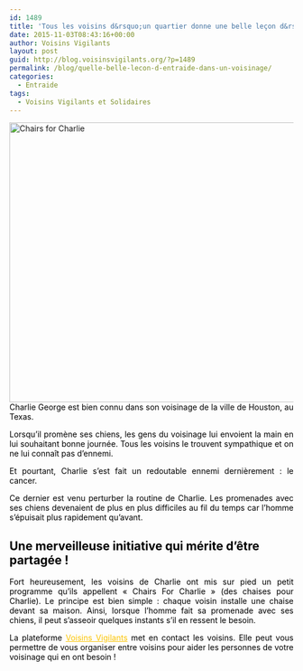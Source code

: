 ```yaml
---
id: 1489
title: 'Tous les voisins d&rsquo;un quartier donne une belle leçon d&rsquo;entraide !'
date: 2015-11-03T08:43:16+00:00
author: Voisins Vigilants
layout: post
guid: http://blog.voisinsvigilants.org/?p=1489
permalink: /blog/quelle-belle-lecon-d-entraide-dans-un-voisinage/
categories:
  - Entraide
tags:
  - Voisins Vigilants et Solidaires
---
```

<p style="text-align: justify;">
  <a href="http://blog.voisinsvigilants.org/wp-content/uploads/2015/11/Chairs-for-Charlie.png"><img class="aligncenter  wp-image-1583" src="http://blog.voisinsvigilants.org/wp-content/uploads/2015/11/Chairs-for-Charlie.png" alt="Chairs for Charlie" width="884" height="495" /></a><span style="color: #000000;">Charlie George est bien connu dans son voisinage de la ville de Houston, au Texas.</span>
</p>

<p style="text-align: justify;">
  <span style="color: #000000;">Lorsqu&rsquo;il promène ses chiens, les gens du voisinage lui envoient la main en lui souhaitant bonne journée. Tous les voisins le trouvent sympathique et on ne lui connaît pas d&rsquo;ennemi.</span>
</p>

<p style="text-align: justify;">
  <span style="color: #000000;">Et pourtant, Charlie s&rsquo;est fait un redoutable ennemi dernièrement : le cancer. </span>
</p>

<p style="text-align: justify;">
  <span style="color: #000000;">Ce dernier est venu perturber la routine de Charlie. Les promenades avec ses chiens devenaient de plus en plus difficiles au fil du temps car l&rsquo;homme s&rsquo;épuisait plus rapidement qu&rsquo;avant.</span>
</p>

## **<span style="color: #000000;">Une merveilleuse initiative qui mérite d&rsquo;être partagée ! </span>**

<p style="text-align: justify;">
  <span style="color: #000000;">Fort heureusement, les voisins de Charlie ont mis sur pied un petit programme qu&rsquo;ils appellent &laquo;&nbsp;Chairs For Charlie&nbsp;&raquo; (des chaises pour Charlie). Le principe est bien simple : chaque voisin installe une chaise devant sa maison. Ainsi, lorsque l&rsquo;homme fait sa promenade avec ses chiens, il peut s&rsquo;asseoir quelques instants s&rsquo;il en ressent le besoin.</span>
</p>

<p style="text-align: justify;">
  <span style="color: #000000;">La plateforme </span><a style="color: #fbc400;" href="http://www.voisinsvigilants.org/">Voisins Vigilants</a><span style="color: #000000;"> met en contact les voisins. Elle peut vous permettre de vous organiser entre voisins pour aider les personnes de votre voisinage qui en ont besoin !</span>
</p>
